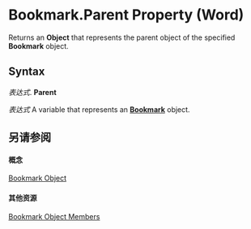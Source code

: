 
# Bookmark.Parent Property (Word)

Returns an  **Object** that represents the parent object of the specified **Bookmark** object.


## Syntax

 _表达式_. **Parent**

 _表达式_ A variable that represents an **[Bookmark](be6b0c7b-60ca-97e7-ef19-6de335da3197.md)** object.


## 另请参阅


#### 概念


[Bookmark Object](be6b0c7b-60ca-97e7-ef19-6de335da3197.md)
#### 其他资源


[Bookmark Object Members](http://msdn.microsoft.com/library/c7ff0d52-501c-64ac-0034-b0e4ed3640f2%28Office.15%29.aspx)